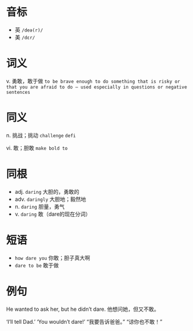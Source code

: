 # 音标

- 英 `/deə(r)/`
- 美 `/dɛr/`

# 词义

v. 勇敢，敢于做
`to be brave enough to do something that is risky or that you are afraid to do – used especially in questions or negative sentences`

# 同义

n. 挑战；挑动
`challenge` `defi`

vi. 敢；胆敢
`make bold to`

# 同根

- adj. `daring` 大胆的，勇敢的
- adv. `daringly` 大胆地；毅然地
- n. `daring` 胆量，勇气
- v. `daring` 敢（dare的现在分词）

# 短语

- `how dare you` 你敢；胆子真大啊
- `dare to be` 敢于做

# 例句

He wanted to ask her, but he didn’t dare.
他想问她，但又不敢。

‘I’ll tell Dad.’ ‘You wouldn’t dare!’
“我要告诉爸爸。” “谅你也不敢！”


